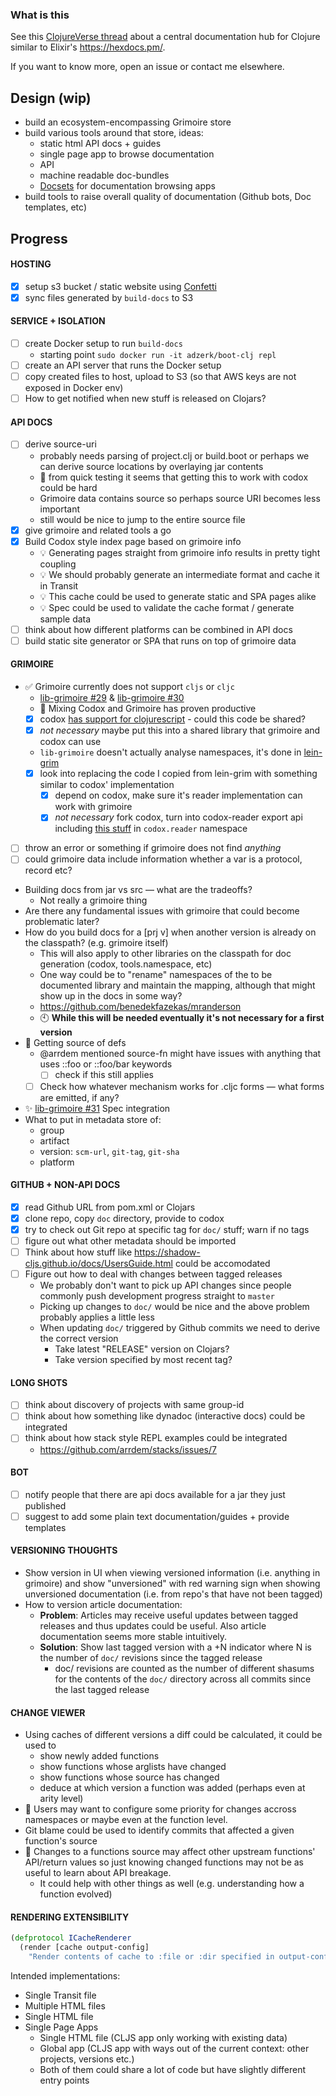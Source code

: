 ### What is this

See this [ClojureVerse thread](https://clojureverse.org/t/creating-a-central-documentation-repository-website-codox-complications/1287/)
about a central documentation hub for Clojure similar to Elixir's https://hexdocs.pm/.

If you want to know more, open an issue or contact me elsewhere.

## Design (wip)

- build an ecosystem-encompassing Grimoire store
- build various tools around that store, ideas:
  - static html API docs + guides
  - single page app to browse documentation
  - API
  - machine readable doc-bundles
  - [Docsets](https://kapeli.com/docsets) for documentation browsing apps
- build tools to raise overall quality of documentation (Github bots, Doc templates, etc)

## Progress

<!-- I'm using parts of Boot for the first prototypes of this,  -->
<!-- it's not set in stone that it uses Boot in the end. -->

#### HOSTING

- [x] setup s3 bucket / static website using [Confetti](https://github.com/confetti-clj/confetti)
- [x] sync files generated by `build-docs` to S3

#### SERVICE + ISOLATION

- [ ] create Docker setup to run `build-docs`
  - starting point `sudo docker run -it adzerk/boot-clj repl`
- [ ] create an API server that runs the Docker setup
- [ ] copy created files to host, upload to S3 (so that AWS keys are not exposed in Docker env)
- [ ] How to get notified when new stuff is released on Clojars?

#### API DOCS

- [ ] derive source-uri
  - probably needs parsing of project.clj or build.boot or perhaps we can derive source locations by overlaying jar contents
  - :face_with_head_bandage: from quick testing it seems that getting this to work with codox could be hard
  - Grimoire data contains source so perhaps source URI becomes less important
  - still would be nice to jump to the entire source file
- [x] give grimoire and related tools a go
- [x] Build Codox style index page based on grimoire info
  - :bulb: Generating pages straight from grimoire info results in pretty tight coupling
  - :bulb: We should probably generate an intermediate format and cache it in Transit
  - :bulb: This cache could be used to generate static and SPA pages alike
  - :bulb: Spec could be used to validate the cache format / generate sample data
- [ ] think about how different platforms can be combined in API docs
- [ ] build static site generator or SPA that runs on top of grimoire data

#### GRIMOIRE

- :white_check_mark: Grimoire currently does not support `cljs` or `cljc`
    - [lib-grimoire #29](https://github.com/clojure-grimoire/lib-grimoire/issues/29) & [lib-grimoire #30](https://github.com/clojure-grimoire/lib-grimoire/issues/30)
    - :tada: Mixing Codox and Grimoire has proven productive
    - [x] codox [has support for clojurescript](https://github.com/weavejester/codox/blob/56066f4b86dd9d879845bcfc6a46ed3ae5151117/codox/src/codox/main.clj) - could this code be shared?
    - [x] *not necessary* maybe put this into a shared library that grimoire and codox can use
    - `lib-grimoire` doesn't actually analyse namespaces, it's done in [lein-grim](https://github.com/clojure-grimoire/lein-grim/blob/master/src/grimoire/doc.clj)
    - [x] look into replacing the code I copied from lein-grim with something similar to codox' implementation
      - [x] depend on codox, make sure it's reader implementation can work with grimoire
      - [x] *not necessary* fork codox, turn into codox-reader export api including [this stuff](https://github.com/weavejester/codox/blob/56066f4b86dd9d879845bcfc6a46ed3ae5151117/codox/src/codox/main.clj#L20-L42) in `codox.reader` namespace
- [ ] throw an error or something if grimoire does not find *anything*
- [ ] could grimoire data include information whether a var is a protocol, record etc?
- Building docs from jar vs src — what are the tradeoffs?
  - Not really a grimoire thing
- Are there any fundamental issues with grimoire that could become problematic later?
- How do you build docs for a [prj v] when another version is already on the classpath? (e.g. grimoire itself)
  - This will also apply to other libraries on the classpath for doc generation (codox, tools.namespace, etc)
  - One way could be to "rename" namespaces of the to be documented library and maintain the mapping, although that might show up in the docs in some way?
  - https://github.com/benedekfazekas/mranderson
  - :clock10: **While this will be needed eventually it's not necessary for a first version**
- :construction: Getting source of defs
  - @arrdem mentioned source-fn might have issues with anything that uses ::foo or ::foo/bar keywords
    - [ ] check if this still applies
  - [ ] Check how whatever mechanism works for .cljc forms — what forms are emitted, if any?
- :sparkles: [lib-grimoire #31](https://github.com/clojure-grimoire/lib-grimoire/issues/31) Spec integration
- What to put in metadata store of:
  - group
  - artifact
  - version: `scm-url`, `git-tag`, `git-sha`
  - platform

#### GITHUB + NON-API DOCS

- [x] read Github URL from pom.xml or Clojars
- [x] clone repo, copy `doc` directory, provide to codox
- [x] try to check out Git repo at specific tag for `doc/` stuff; warn if no tags
- [ ] figure out what other metadata should be imported
- [ ] Think about how stuff like https://shadow-cljs.github.io/docs/UsersGuide.html could be accomodated
- [ ] Figure out how to deal with changes between tagged releases
  - We probably don't want to pick up API changes since people commonly push development progress straight to `master`
  - Picking up changes to `doc/` would be nice and the above problem probably applies a little less
  - When updating `doc/` triggered by Github commits we need to derive the correct version
    - Take latest "RELEASE" version on Clojars?
    - Take version specified by most recent tag?

#### LONG SHOTS

- [ ] think about discovery of projects with same group-id
- [ ] think about how something like dynadoc (interactive docs) could be integrated
- [ ] think about how stack style REPL examples could be integrated
  - https://github.com/arrdem/stacks/issues/7

#### BOT

- [ ] notify people that there are api docs available for a jar they just published
- [ ] suggest to add some plain text documentation/guides + provide templates

#### VERSIONING THOUGHTS

- Show version in UI when viewing versioned information (i.e. anything
  in grimoire) and show "unversioned" with red warning sign when showing
  unversioned documentation (i.e. from repo's that have not been tagged)
- How to version article documentation:
  - **Problem**: Articles may receive useful updates between tagged releases and thus updates could be useful. Also article documentation seems more stable intuitively.
  - **Solution**: Show last tagged version with a +N indicator where N is the number of `doc/` revisions since the tagged release
    - doc/ revisions are counted as the number of different shasums for the contents of the `doc/` directory across all commits since the last tagged release

#### CHANGE VIEWER

- Using caches of different versions a diff could be calculated, it could be used to
  - show newly added functions
  - show functions whose arglists have changed
  - show functions whose source has changed
  - deduce at which version a function was added (perhaps even at arity level)
- :wrench: Users may want to configure some priority for changes
  accross namespaces or maybe even at the function level.
- Git blame could be used to identify commits that affected a given function's source
- :small_orange_diamond: Changes to a functions source may affect
  other upstream functions' API/return values so just knowing changed
  functions may not be as useful to learn about API breakage.
  - It could help with other things as well (e.g. understanding how a function evolved)

#### RENDERING EXTENSIBILITY


```clojure
(defprotocol ICacheRenderer
  (render [cache output-config]
    "Render contents of cache to :file or :dir specified in output-config"))
```

Intended implementations:
- Single Transit file
- Multiple HTML files
- Single HTML file
- Single Page Apps
    - Single HTML file (CLJS app only working with existing data)
    - Global app (CLJS app with ways out of the current context: other projects, versions etc.)
    - Both of them could share a lot of code but have slightly different entry points
